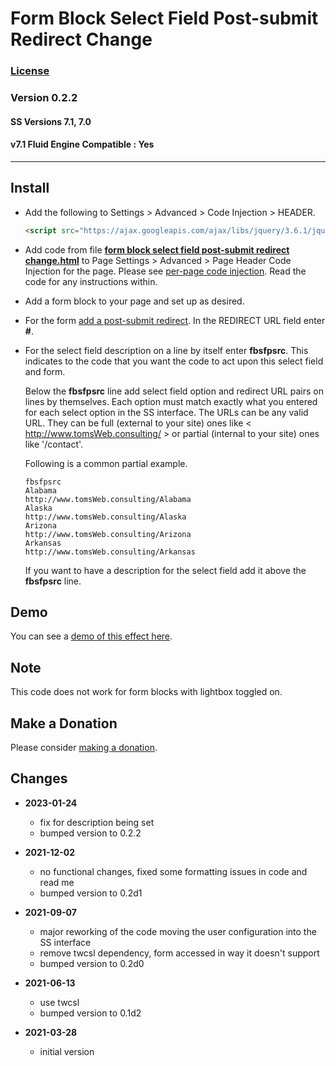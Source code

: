 # Form Block Select Field Post-submit Redirect Change

### [License][1]
    
### Version 0.2.2

#### SS Versions 7.1, 7.0

#### v7.1 Fluid Engine Compatible : Yes

---

## Install

* Add the following to Settings > Advanced > Code Injection > HEADER.
  
  ```html
  <script src="https://ajax.googleapis.com/ajax/libs/jquery/3.6.1/jquery.min.js"></script>
  ```
  
* Add code from file **[form block select field post-submit redirect
  change.html][2]** to Page Settings > Advanced > Page Header Code Injection for
  the page. Please see [per-page code injection][3]. Read the code for any
  instructions within.
  
* Add a form block to your page and set up as desired.
  
* For the form [add a post-submit redirect][4]. In the REDIRECT URL field enter
  **#**.
  
* For the select field description on a line by itself enter **fbsfpsrc**. This
  indicates to the code that you want the code to act upon this select field and
  form.
  
  Below the **fbsfpsrc** line add select field option and redirect URL pairs on
  lines by themselves. Each option must match exactly what you entered for each
  select option in the SS interface. The URLs can be any valid URL. They can be
  full (external to your site) ones like < http://www.tomsWeb.consulting/ > or
  partial (internal to your site) ones like '/contact'.
  
  Following is a common partial example.
  
  ```
  fbsfpsrc
  Alabama
  http://www.tomsWeb.consulting/Alabama
  Alaska
  http://www.tomsWeb.consulting/Alaska
  Arizona
  http://www.tomsWeb.consulting/Arizona
  Arkansas
  http://www.tomsWeb.consulting/Arkansas
  ```
  
  If you want to have a description for the select field add it above the
  **fbsfpsrc** line.

## Demo

You can see a [demo of this effect here][5].

## Note

This code does not work for form blocks with lightbox toggled on.

## Make a Donation

Please consider [making a donation][6].

## Changes

* **2023-01-24**

  * fix for description being set
  * bumped version to 0.2.2
  
* **2021-12-02**

  * no functional changes, fixed some formatting issues in code and read me
  * bumped version to 0.2d1
  
* **2021-09-07**

  * major reworking of the code moving the user configuration into the SS
    interface
  * remove twcsl dependency, form accessed in way it doesn't support
  * bumped version to 0.2d0
  
* **2021-06-13**

  * use twcsl
  * bumped version to 0.1d2
  
* **2021-03-28**

  * initial version

[1]: https://github.com/tomsWebConsulting/twcsl/blob/main/LICENSE.txt#L1
[2]: form%20block%20select%20field%20post-submit%20redirect%20change.html#L1
[3]: https://support.squarespace.com/hc/en-us/articles/205815908-Using-code-injection#toc-per-page-code-injection
[4]: https://support.squarespace.com/hc/en-us/articles/206566737-Form-Blocks#toc-add-a-post-submit-message-or-redirect
[5]: https://toms-web-consulting-demos.squarespace.com/form-block-select-field-postsubmit-redirect-change/form?password=twcdemos
[6]: https://github.com/tomsWebConsulting/twcsl#make-a-donation
